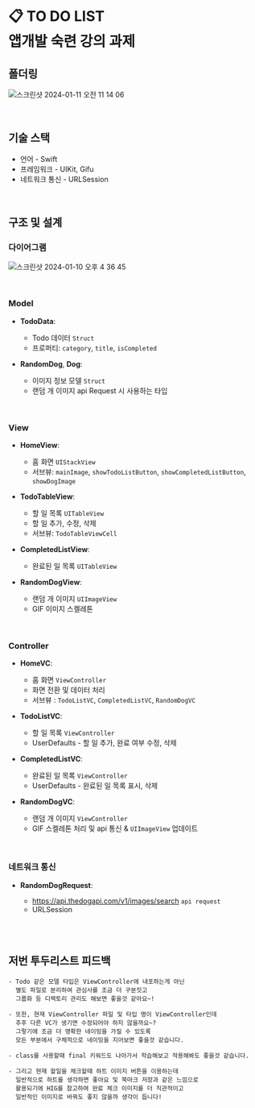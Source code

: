 # 📋 TO DO LIST <br/> 앱개발 숙련 강의 과제

<!--
## 폴더링
## UI 디자인
## 기술 스택
## 구조 및 설계
-->

## 폴더링
![스크린샷 2024-01-11 오전 11 14 06](https://github.com/yenny42/nbc_camp/assets/107637741/23e97190-2e29-494d-99d7-1dcc29ea5549)

<br/>

## 기술 스택
- 언어 - Swift
- 프레임워크 - UIKit, Gifu
- 네트워크 통신 - URLSession

<br/>

## 구조 및 설계

### 다이어그램
![스크린샷 2024-01-10 오후 4 36 45](https://github.com/yenny42/nbc_camp/assets/107637741/b5b58165-e673-4caf-bab1-f98686af6ffc)

<br/>

### Model
- **TodoData**:
  - Todo 데이터 `Struct`
  - 프로퍼티: `category`, `title`, `isCompleted`

- **RandomDog**, **Dog**:
  - 이미지 정보 모델 `Struct`
  - 랜덤 개 이미지 api Request 시 사용하는 타입

<br/>

### View
- **HomeView**:
  - 홈 화면 `UIStackView`
  - 서브뷰: `mainImage`, `showTodoListButton`, `showCompletedListButton`, `showDogImage`

- **TodoTableView**:
  - 할 일 목록 `UITableView`
  - 할 일 추가, 수정, 삭제
  - 서브뷰: `TodoTableViewCell`

- **CompletedListView**:
  - 완료된 일 목록 `UITableView`

- **RandomDogView**:
  - 랜덤 개 이미지 `UIImageView`
  - GIF 이미지 스켈레톤

<br/>

### Controller
- **HomeVC**:
  - 홈 화면 `ViewController`
  - 화면 전환 및 데이터 처리
  - 서브뷰 : `TodoListVC`, `CompletedListVC`, `RandomDogVC`

- **TodoListVC**:
  - 할 일 목록 `ViewController`
  - UserDefaults - 할 일 추가, 완료 여부 수정, 삭제 

- **CompletedListVC**:
  - 완료된 일 목록 `ViewController`
  - UserDefaults - 완료된 일 목록 표시, 삭제

- **RandomDogVC**:
  - 랜덤 개 이미지 `ViewController`
  - GIF 스켈레톤 처리 및 api 통신 & `UIImageView` 업데이트

<br/>

### 네트워크 통신
- **RandomDogRequest**:

  - https://api.thedogapi.com/v1/images/search `api request`
  - URLSession

<br/><br/>

## 저번 투두리스트 피드백
```
- Todo 같은 모델 타입은 ViewController에 내포하는게 아닌 
  별도 파일로 분리하여 관심사를 조금 더 구분짓고 
  그룹화 등 디렉토리 관리도 해보면 좋을것 같아요~!

- 또한, 현재 ViewController 파일 및 타입 명이 ViewController인데 
  추후 다른 VC가 생기면 수정되어야 하지 않을까요~? 
  그렇기에 조금 더 명확한 네이밍을 가질 수 있도록 
  모든 부분에서 구체적으로 네이밍을 지어보면 좋을것 같습니다.

- class를 사용할때 final 키워드도 나아가서 학습해보고 적용해봐도 좋을것 같습니다.

- 그리고 현재 할일을 체크할때 하트 이미지 버튼을 이용하는데 
  일반적으로 하트를 생각하면 좋아요 및 북마크 저장과 같은 느낌으로 
  활용되기에 HIG를 참고하여 완료 체크 이미지를 더 직관적이고 
  일반적인 이미지로 바꿔도 좋지 않을까 생각이 듭니다!
```
<br/>
